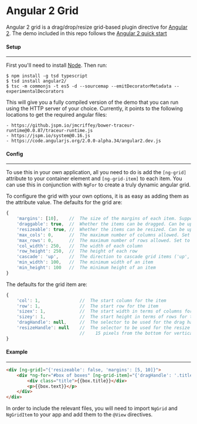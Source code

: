# Angular 2 Grid
Angular 2 grid is a drag/drop/resize grid-based plugin directive for [Angular 2](http://angular.io).
The demo included in this repo follows the [Angular 2 quick start](https://angular.io/docs/js/latest/quickstart.html)

#### Setup
----------

First you'll need to install [Node](http://nodejs.org). Then run:

```shell
$ npm install -g tsd typescript
$ tsd install angular2/
$ tsc -m commonjs -t es5 -d --sourcemap --emitDecoratorMetadata --experimentalDecorators
```

This will give you a fully compiled version of the demo that you can run using the HTTP server of your choice. Currently, it points to the following locations to get the required angular files:
```
- https://github.jspm.io/jmcriffey/bower-traceur-runtime@0.0.87/traceur-runtime.js
- https://jspm.io/system@0.16.js
- https://code.angularjs.org/2.0.0-alpha.34/angular2.dev.js
```

#### Config
-----------

To use this in your own application, all you need to do is add the `[ng-grid]` attribute to your container element and `[ng-grid-item]` to each item. You can use this in conjunction with `NgFor` to create a truly dynamic angular grid.

To configure the grid with your own options, it is as easy as adding them as the attribute value. The defaults for the grid are:

```javascript
{
    'margins': [10],    //  The size of the margins of each item. Supports up to four values in the same way as CSS margins. Can be updated using setMargins()
    'draggable': true,  //  Whether the items can be dragged. Can be updated using enableDrag()/disableDrag()
    'resizeable': true, //  Whether the items can be resized. Can be updated using enableResize()/disableResize()
    'max_cols': 0,      //  The maximum number of columns allowed. Set to 0 for infinite
    'max_rows': 0,      //  The maximum number of rows allowed. Set to 0 for infinite
    'col_width': 250,   //  The width of each column
    'row_height': 250,  //  The height of each row
    'cascade': 'up',    //  The direction to cascade grid items ('up', 'right', 'down', 'left')
    'min_width': 100,   //  The minimum width of an item
    'min_height': 100   //  The minimum height of an item
}
```

The defaults for the grid item are:

```javascript
{
    'col': 1,               //  The start column for the item
    'row': 1,               //  The start row for the item
    'sizex': 1,             //  The start width in terms of columns for the item
    'sizey': 1,             //  The start height in terms of rows for the item
    'dragHandle': null,     //  The selector to be used for the drag handle. If null, uses the whole item
    'resizeHandle': null    //  The selector to be used for the resize handle. If null, uses 15 pixels from the right for horizontal resize, 
                            //    15 pixels from the bottom for vertical, and the square in the corner bottom-right for both
}
```

#### Example
------------

```html
<div [ng-grid]="{'resizeable': false, 'margins': [5, 10]}">
	<div *ng-for="#box of boxes" [ng-grid-item]="{'dragHandle': '.title'}">
		<div class="title">{{box.title}}</div>
		<p>{{box.text}}</p>
	</div>
</div>
```

In order to include the relevant files, you will need to import `NgGrid` and `NgGridItem` to your app and add them to the `@View` directives.